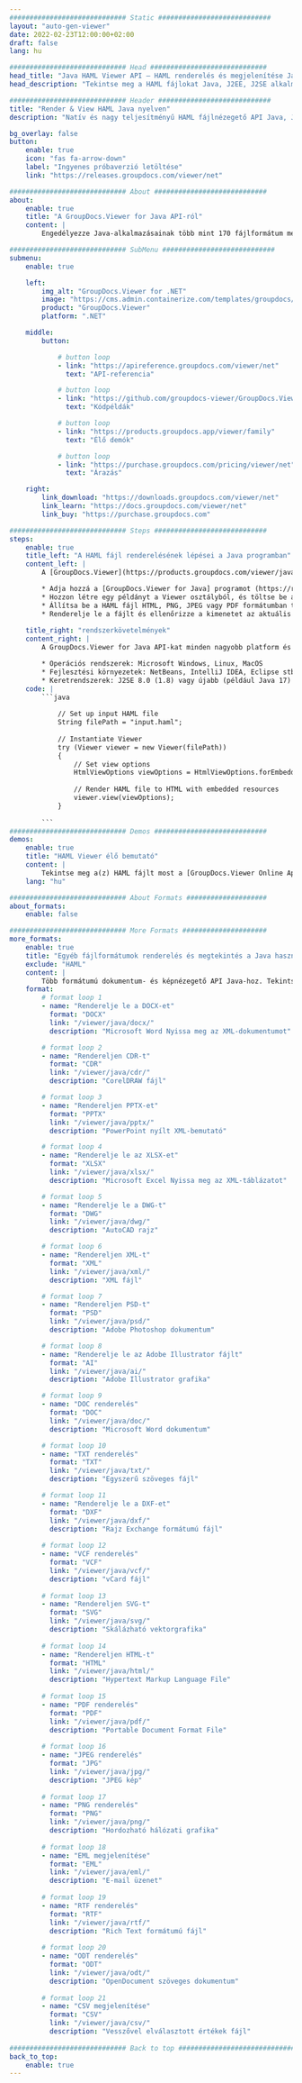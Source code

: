 ```yaml
---
############################# Static ############################
layout: "auto-gen-viewer"
date: 2022-02-23T12:00:00+02:00
draft: false
lang: hu

############################# Head #############################
head_title: "Java HAML Viewer API – HAML renderelés és megjelenítése Java alkalmazásokban"
head_description: "Tekintse meg a HAML fájlokat Java, J2EE, J2SE alkalmazásokban. Támogatja a 170+ dokumentum- és képfájlformátum megtekintését HTML, PDF vagy kép módban, fejlett funkciókkal a dokumentummegtekintési beállítások kezeléséhez."

############################# Header ############################
title: "Render & View HAML Java nyelven" 
description: "Natív és nagy teljesítményű HAML fájlnézegető API Java, J2EE és J2SE alapú alkalmazásokhoz, amely számos további funkciót támogat a kimeneti dokumentumformátum megjelenésének testreszabásához." 

bg_overlay: false
button:
    enable: true
    icon: "fas fa-arrow-down"
    label: "Ingyenes próbaverzió letöltése"
    link: "https://releases.groupdocs.com/viewer/net"

############################# About ############################
about:
    enable: true
    title: "A GroupDocs.Viewer for Java API-ról" 
    content: |
        Engedélyezze Java-alkalmazásainak több mint 170 fájlformátum megjelenítését HTML, PDF vagy kép módban a GroupDocs.Viewer for Java API-k segítségével további szoftver telepítése nélkül; például a Microsoft Office, az Apache Open Office, az Adobe Acrobat Reader stb. gyors és legjobb minőségű renderelés.

############################# SubMenu ############################
submenu:
    enable: true

    left:
        img_alt: "GroupDocs.Viewer for .NET"
        image: "https://cms.admin.containerize.com/templates/groupdocs/images/product-logos/90x90-noborder/groupdocs-viewer-net.png"
        product: "GroupDocs.Viewer"
        platform: ".NET"

    middle:
        button:

            # button loop
            - link: "https://apireference.groupdocs.com/viewer/net"
              text: "API-referencia"

            # button loop
            - link: "https://github.com/groupdocs-viewer/GroupDocs.Viewer-for-.NET"
              text: "Kódpéldák"

            # button loop
            - link: "https://products.groupdocs.app/viewer/family"
              text: "Élő demók"

            # button loop
            - link: "https://purchase.groupdocs.com/pricing/viewer/net"
              text: "Árazás"

    right:
        link_download: "https://downloads.groupdocs.com/viewer/net"
        link_learn: "https://docs.groupdocs.com/viewer/net"
        link_buy: "https://purchase.groupdocs.com"

############################# Steps ############################
steps:
    enable: true
    title_left: "A HAML fájl renderelésének lépései a Java programban" 
    content_left: |
        A [GroupDocs.Viewer](https://products.groupdocs.com/viewer/java/) segítségével néhány lépésben megjelenítheti a HAML fájlt HTML, JPEG, PNG vagy PDF formátumban.

        * Adja hozzá a [GroupDocs.Viewer for Java] programot (https://releases.groupdocs.com/viewer/java/) projektje függőségeként. 
        * Hozzon létre egy példányt a Viewer osztályból, és töltse be a HAML fájlt a teljes elérési úttal. 
        * Állítsa be a HAML fájl HTML, PNG, JPEG vagy PDF formátumban történő megjelenítését. 
        * Renderelje le a fájlt és ellenőrizze a kimenetet az aktuális könyvtárban. 
        
    title_right: "rendszerkövetelmények" 
    content_right: |
        A GroupDocs.Viewer for Java API-kat minden nagyobb platform és operációs rendszer támogatja. Mielőtt végrehajtaná az alábbi kódot, győződjön meg arról, hogy a következő előfeltételek telepítve vannak a rendszeren.

        * Operációs rendszerek: Microsoft Windows, Linux, MacOS 
        * Fejlesztési környezetek: NetBeans, IntelliJ IDEA, Eclipse stb. 
        * Keretrendszerek: J2SE 8.0 (1.8) vagy újabb (például Java 17) 
    code: |
        ```java
                        
            // Set up input HAML file
            String filePath = "input.haml";
        
            // Instantiate Viewer
            try (Viewer viewer = new Viewer(filePath))
            {
            	// Set view options 
            	HtmlViewOptions viewOptions = HtmlViewOptions.forEmbeddedResources();
                    
            	// Render HAML file to HTML with embedded resources
            	viewer.view(viewOptions);
            }
             
        ```
############################# Demos ############################
demos:
    enable: true
    title: "HAML Viewer élő bemutató"
    content: |
        Tekintse meg a(z) HAML fájlt most a [GroupDocs.Viewer Online Apps](https://products.groupdocs.app/viewer/haml) webhelyen.
    lang: "hu"

############################# About Formats ####################
about_formats:
    enable: false

############################# More Formats #####################
more_formats:
    enable: true
    title: "Egyéb fájlformátumok renderelés és megtekintés a Java használatával"
    exclude: "HAML"
    content: |
        Több formátumú dokumentum- és képnézegető API Java-hoz. Tekintse meg néhány népszerű fájlformátumot alább külső megjelenítők nélkül.
    format: 
        # format loop 1
        - name: "Renderelje le a DOCX-et"
          format: "DOCX"
          link: "/viewer/java/docx/"
          description: "Microsoft Word Nyissa meg az XML-dokumentumot" 

        # format loop 2
        - name: "Rendereljen CDR-t" 
          format: "CDR"
          link: "/viewer/java/cdr/"
          description: "CorelDRAW fájl" 

        # format loop 3
        - name: "Rendereljen PPTX-et"
          format: "PPTX"
          link: "/viewer/java/pptx/"
          description: "PowerPoint nyílt XML-bemutató" 

        # format loop 4
        - name: "Renderelje le az XLSX-et"
          format: "XLSX"
          link: "/viewer/java/xlsx/"
          description: "Microsoft Excel Nyissa meg az XML-táblázatot" 

        # format loop 5
        - name: "Renderelje le a DWG-t"
          format: "DWG"
          link: "/viewer/java/dwg/"
          description: "AutoCAD rajz"

        # format loop 6
        - name: "Rendereljen XML-t"
          format: "XML"
          link: "/viewer/java/xml/"
          description: "XML fájl"

        # format loop 7
        - name: "Rendereljen PSD-t"
          format: "PSD"
          link: "/viewer/java/psd/"
          description: "Adobe Photoshop dokumentum"

        # format loop 8
        - name: "Renderelje le az Adobe Illustrator fájlt"
          format: "AI"
          link: "/viewer/java/ai/"
          description: "Adobe Illustrator grafika"

        # format loop 9
        - name: "DOC renderelés"
          format: "DOC"
          link: "/viewer/java/doc/"
          description: "Microsoft Word dokumentum" 

        # format loop 10
        - name: "TXT renderelés" 
          format: "TXT"
          link: "/viewer/java/txt/"
          description: "Egyszerű szöveges fájl" 

        # format loop 11
        - name: "Renderelje le a DXF-et" 
          format: "DXF"
          link: "/viewer/java/dxf/"
          description: "Rajz Exchange formátumú fájl"  
          
        # format loop 12
        - name: "VCF renderelés"
          format: "VCF"
          link: "/viewer/java/vcf/"
          description: "vCard fájl"  
              
        # format loop 13
        - name: "Rendereljen SVG-t"
          format: "SVG"
          link: "/viewer/java/svg/"
          description: "Skálázható vektorgrafika" 
          
        # format loop 14
        - name: "Rendereljen HTML-t"
          format: "HTML"
          link: "/viewer/java/html/"
          description: "Hypertext Markup Language File" 
          
        # format loop 15
        - name: "PDF renderelés"
          format: "PDF"
          link: "/viewer/java/pdf/"
          description: "Portable Document Format File"
          
        # format loop 16
        - name: "JPEG renderelés"
          format: "JPG"
          link: "/viewer/java/jpg/"
          description: "JPEG kép"
          
        # format loop 17
        - name: "PNG renderelés"
          format: "PNG"
          link: "/viewer/java/png/"
          description: "Hordozható hálózati grafika" 
          
        # format loop 18
        - name: "EML megjelenítése"
          format: "EML"
          link: "/viewer/java/eml/"
          description: "E-mail üzenet" 
          
        # format loop 19
        - name: "RTF renderelés"
          format: "RTF"
          link: "/viewer/java/rtf/"
          description: "Rich Text formátumú fájl" 
          
        # format loop 20
        - name: "ODT renderelés"
          format: "ODT"
          link: "/viewer/java/odt/"
          description: "OpenDocument szöveges dokumentum" 
          
        # format loop 21
        - name: "CSV megjelenítése"
          format: "CSV"
          link: "/viewer/java/csv/"
          description: "Vesszővel elválasztott értékek fájl" 
          
############################# Back to top ###############################
back_to_top:
    enable: true
---
```

